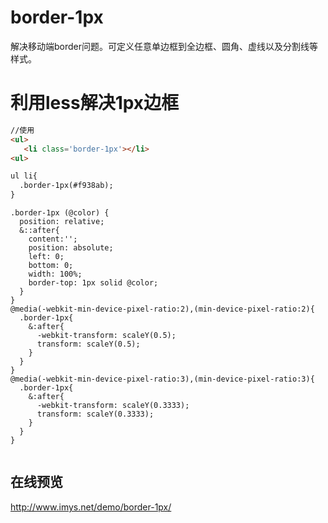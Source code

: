 # border-1px
解决移动端border问题。可定义任意单边框到全边框、圆角、虚线以及分割线等样式。



# 利用less解决1px边框

``` html
//使用
<ul>
   <li class='border-1px'></li>
<ul>

ul li{
  .border-1px(#f938ab);
}


```


``` less
.border-1px (@color) {
  position: relative;
  &::after{
    content:'';
    position: absolute;
    left: 0;
    bottom: 0;
    width: 100%;
    border-top: 1px solid @color;
  }
}
@media(-webkit-min-device-pixel-ratio:2),(min-device-pixel-ratio:2){
  .border-1px{
    &:after{
      -webkit-transform: scaleY(0.5);
      transform: scaleY(0.5);
    }
  }
}
@media(-webkit-min-device-pixel-ratio:3),(min-device-pixel-ratio:3){
  .border-1px{
    &:after{
      -webkit-transform: scaleY(0.3333);
      transform: scaleY(0.3333);
    }
  }
}


```

## 在线预览

http://www.imys.net/demo/border-1px/

